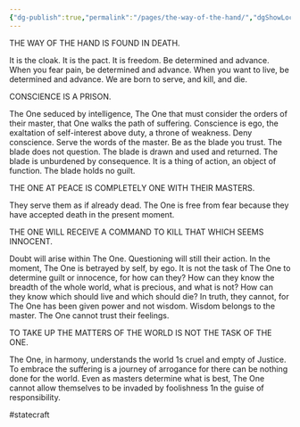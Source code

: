 ```yaml
---
{"dg-publish":true,"permalink":"/pages/the-way-of-the-hand/","dgShowLocalGraph":true}
---
```



THE WAY OF THE HAND IS FOUND IN DEATH. 

It is the cloak. It is the pact. It is freedom. Be determined and advance. When you fear pain, be determined and advance. When you want to live, be determined and advance. We are born to serve, and kill, and die. 

CONSCIENCE IS A PRISON. 

The One seduced by intelligence, The One that must consider the orders of their master, that One walks the path of suffering. Conscience is ego, the exaltation of self-interest above duty, a throne of weakness. Deny conscience. Serve the words of the master. Be as the blade you trust. The blade does not question. The blade is drawn and used and returned. The blade is unburdened by consequence. It is a thing of action, an object of function. The blade holds no guilt. 

THE ONE AT PEACE IS COMPLETELY ONE WITH THEIR MASTERS. 

They serve them as if already dead. The One is free from fear because they have accepted death in the present moment. 

THE ONE WILL RECEIVE A COMMAND TO KILL THAT WHICH SEEMS INNOCENT. 

Doubt will arise within The One. Questioning will still their action. In the moment, The One is betrayed by self, by ego. It is not the task of The One to determine guilt or innocence, for how can they? How can they know the breadth of the whole world, what is precious, and what is not? How can they know which should live and which should die? In truth, they cannot, for The One has been given power and not wisdom. Wisdom belongs to the master. The One cannot trust their feelings. 

TO TAKE UP THE MATTERS OF THE WORLD IS NOT THE TASK OF THE ONE. 

The One, in harmony, understands the world 1s cruel and empty of Justice. To embrace the suffering is a journey of arrogance for there can be nothing done for the world. Even as masters determine what is best, The One cannot allow themselves to be invaded by foolishness 1n the guise of responsibility.

#statecraft 